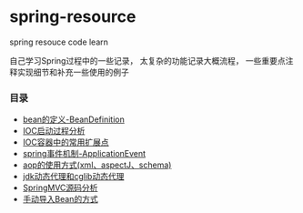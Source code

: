 # spring-resource
spring resouce code learn

自己学习Spring过程中的一些记录， 太复杂的功能记录大概流程， 一些重要点注释实现细节和补充一些使用的例子

### 目录
- [bean的定义-BeanDefinition ](./doc/bean/bean.md)
- [IOC启动过程分析](https://github.com/haobinaa/spring-resource/blob/master/doc/ioc/ioc.md)
- [IOC容器中的常用扩展点](./doc/ioc/ioc容器扩展点.md)
- [spring事件机制-ApplicationEvent](./doc/ioc/spring事件处理与监听.md)
- [aop的使用方式(xml、aspectJ、schema)](./doc/aop/aop_sourcecode.md)
- [jdk动态代理和cglib动态代理](./doc/aop/jdk动态代理和cglib动态代理.md)
- [SpringMVC源码分析](./doc/mvc/spring_mvc_source.md)
- [手动导入Bean的方式](src/main/java/importbean/EnableColor.java)
